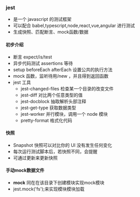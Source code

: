 ### jest
+ 是一个 javascript 的测试框架
+ 可以配合 babel,typescript,node,react,vue,angular 进行测试
+ 生成快照、匹配断言、mock函数/数据

#### 初步介绍
+ 断言 expect/is/test
+ 异步代码测试 assertions 等待
+ setup beforeEach afterEach 设置公共的执行方法
+ mock 函数，监听待用/new ，并且得到返回函数
+ jest 工具
    + jest-changed-files 检查某一个目录的改变文件
    + jest-diff 对比两个任意类型的值
    + jest-docblock 抽取解析头部注释
    + jest-get-type 获取数据类型
    + jest-worker 并行模块，调用一个 node 模块
    + pretty-format 格式化代码
    
#### 快照
+ Snapshot 快照可以对比你的 UI 没有发生任何变化
+ 每次运行测试脚本后，若快照不同，会提醒
+ 可通过更新来更新快照


#### 手动mock数据文件
+ __mock__ 同在在该目录下创建模块实现mock模块
+ jest.mock('fs');来实现模块模块加载

